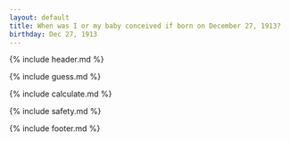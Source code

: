 ```yaml
---
layout: default
title: When was I or my baby conceived if born on December 27, 1913?
birthday: Dec 27, 1913
---
```


{% include header.md %}

{% include guess.md %}

{% include calculate.md %}

{% include safety.md %}

{% include footer.md %}



